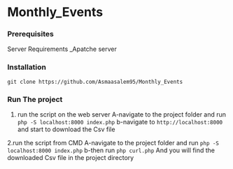# Monthly_Events

### Prerequisites
Server Requirements
_Apatche server

### Installation

`git clone https://github.com/Asmaasalem95/Monthly_Events`

### Run The project
1. run the script on the web server
A-navigate to the project folder and run `php -S localhost:8000 index.php`
b-navigate to `http://localhost:8000` and start to download the Csv file 


2.run the script from CMD 
A-navigate to the project folder and run `php -S localhost:8000 index.php`
b-then run `php curl.php` And you will find the downloaded Csv file in the project directory 
